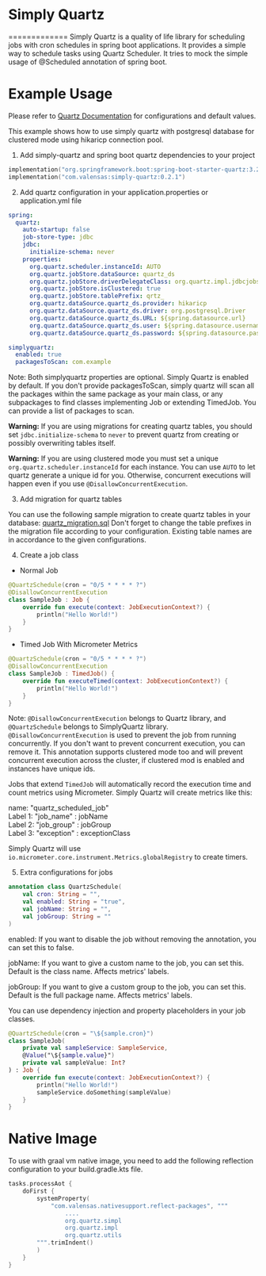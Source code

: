 # Simply Quartz
=============
Simply Quartz is a quality of life library for scheduling jobs with cron schedules in spring boot applications. It
provides a simple way to schedule tasks using Quartz Scheduler. It tries to mock the simple usage of @Scheduled
annotation of spring boot.

# Example Usage

Please refer to [Quartz Documentation](https://www.quartz-scheduler.org/documentation/quartz-2.3.0/configuration/) for
configurations and default values.

This example shows how to use simply quartz with postgresql database for clustered mode using hikaricp connection pool.

1) Add simply-quartz and spring boot quartz dependencies to your project

```kts
implementation("org.springframework.boot:spring-boot-starter-quartz:3.2.0")
implementation("com.valensas:simply-quartz:0.2.1")
```

2) Add quartz configuration in your application.properties or application.yml file

```yml
spring:
  quartz:
    auto-startup: false
    job-store-type: jdbc
    jdbc:
      initialize-schema: never
    properties:
      org.quartz.scheduler.instanceId: AUTO
      org.quartz.jobStore.dataSource: quartz_ds
      org.quartz.jobStore.driverDelegateClass: org.quartz.impl.jdbcjobstore.PostgreSQLDelegate
      org.quartz.jobStore.isClustered: true
      org.quartz.jobStore.tablePrefix: qrtz_
      org.quartz.dataSource.quartz_ds.provider: hikaricp
      org.quartz.dataSource.quartz_ds.driver: org.postgresql.Driver
      org.quartz.dataSource.quartz_ds.URL: ${spring.datasource.url}
      org.quartz.dataSource.quartz_ds.user: ${spring.datasource.username}
      org.quartz.dataSource.quartz_ds.password: ${spring.datasource.password}

simplyquartz:
  enabled: true
  packagesToScan: com.example
```

Note: Both simplyquartz properties are optional. Simply Quartz is enabled by default. If you don't provide packagesToScan, simply quartz will scan all the packages
within the same package as your main class, or any subpackages to find classes implementing Job or extending TimedJob. You can provide a list of packages to scan.

**Warning:** If you are using migrations for creating quartz tables, you should set `jdbc.initialize-schema` to `never`
to prevent quartz from creating or possibly overwriting tables itself.

**Warning:** If you are using clustered mode you must set a unique `org.quartz.scheduler.instanceId` for each instance.
You can use `AUTO` to let quartz generate a unique id for you. Otherwise, concurrent executions will happen even if you
use `@DisallowConcurrentExecution`.

3) Add migration for quartz tables

You can use the following sample migration to create quartz tables in your
database: [quartz_migration.sql](https://github.com/Valensas/simply-quartz/blob/main/sample_config/quartz_migration.sql)
Don't forget to change the table prefixes in the migration file according to your configuration. Existing table names
are in accordance to the given configurations.

4) Create a job class

- Normal Job

```kotlin
@QuartzSchedule(cron = "0/5 * * * * ?")
@DisallowConcurrentExecution
class SampleJob : Job {
    override fun execute(context: JobExecutionContext?) {
        println("Hello World!")
    }
}
```

- Timed Job With Micrometer Metrics

```kotlin
@QuartzSchedule(cron = "0/5 * * * * ?")
@DisallowConcurrentExecution
class SampleJob : TimedJob() {
    override fun executeTimed(context: JobExecutionContext?) {
        println("Hello World!")
    }
}
```

Note: `@DisallowConcurrentExecution` belongs to Quartz library, and `@QuartzSchedule` belongs to SimplyQuartz library.
`@DisallowConcurrentExecution` is used to prevent the job from running concurrently. If you don't want to prevent
concurrent execution, you can remove it. This annotation supports clustered mode too and will prevent concurrent
execution across the cluster, if clustered mod is enabled and instances have unique ids.

Jobs that extend `TimedJob` will automatically record the execution time and count metrics using Micrometer.
Simply Quartz will create metrics like this:

name: "quartz_scheduled_job"\
Label 1: "job_name" : jobName\
Label 2: "job_group" : jobGroup\
Label 3: "exception" : exceptionClass

Simply Quartz will use `io.micrometer.core.instrument.Metrics.globalRegistry` to create timers.

5) Extra configurations for jobs

```kotlin
annotation class QuartzSchedule(
    val cron: String = "",
    val enabled: String = "true",
    val jobName: String = "",
    val jobGroup: String = ""
)
```

enabled: If you want to disable the job without removing the annotation, you can set this to false.

jobName: If you want to give a custom name to the job, you can set this. Default is the class name. Affects metrics'
labels.

jobGroup: If you want to give a custom group to the job, you can set this. Default is the full package name. Affects
metrics' labels.

You can use dependency injection and property placeholders in your job classes.

```kotlin
@QuartzSchedule(cron = "\${sample.cron}")
class SampleJob(
    private val sampleService: SampleService,
    @Value("\${sample.value}")
    private val sampleValue: Int?
) : Job {
    override fun execute(context: JobExecutionContext?) {
        println("Hello World!")
        sampleService.doSomething(sampleValue)
    }
}
```

# Native Image

To use with graal vm native image, you need to add the following reflection configuration to your build.gradle.kts file.

```kotlin
tasks.processAot {
    doFirst {
        systemProperty(
            "com.valensas.nativesupport.reflect-packages", """
                ....
                org.quartz.simpl
                org.quartz.impl
                org.quartz.utils
        """.trimIndent()
        )
    }
}
```